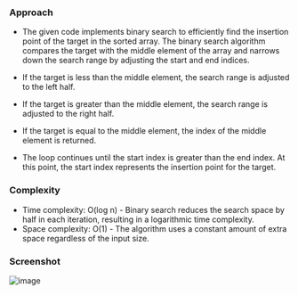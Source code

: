 ### Approach
+ The given code implements binary search to efficiently find the insertion point of the target in the sorted array. The binary search algorithm compares the target with the middle element of the array and narrows down the search range by adjusting the start and end indices.

+ If the target is less than the middle element, the search range is adjusted to the left half.
+ If the target is greater than the middle element, the search range is adjusted to the right half.
+ If the target is equal to the middle element, the index of the middle element is returned.
+ The loop continues until the start index is greater than the end index. At this point, the start index represents the insertion point for the target.

### Complexity
+ Time complexity: O(log n) - Binary search reduces the search space by half in each iteration, resulting in a logarithmic time complexity.
+ Space complexity: O(1) - The algorithm uses a constant amount of extra space regardless of the input size.
### Screenshot
![image](https://github.com/dhruvabhat24/DSA-Cracker-/assets/122305929/419b17c1-0872-453c-af7e-dd42f938be2a)
